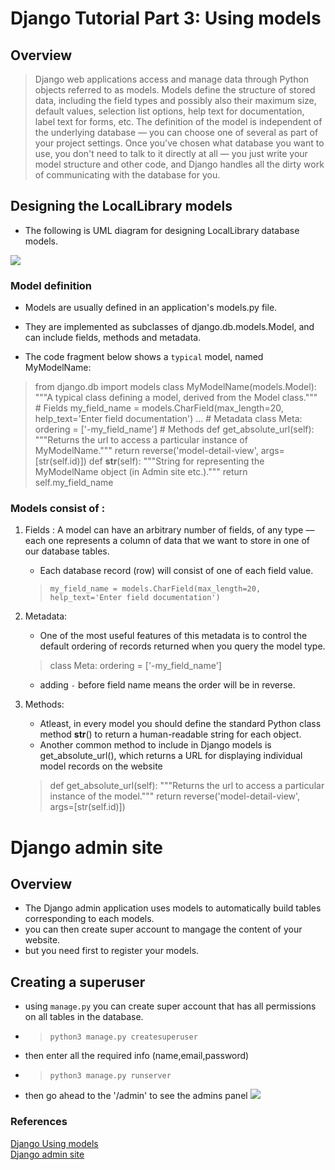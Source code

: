 # Django Tutorial Part 3: Using models

## Overview
> Django web applications access and manage data through Python objects referred to as models. Models define the structure of stored data, including the field types and possibly also their maximum size, default values, selection list options, help text for documentation, label text for forms, etc. The definition of the model is independent of the underlying database — you can choose one of several as part of your project settings.
Once you've chosen what database you want to use, you don't need to talk to it directly at all — you just write your model structure and other code, and Django handles all the dirty work of communicating with the database for you.

## Designing the LocalLibrary models

- The following is UML diagram for designing LocalLibrary database models.

![](https://mdn.mozillademos.org/files/16479/local_library_model_uml.png)



### Model definition

- Models are usually defined in an application's models.py file.
-  They are implemented as subclasses of django.db.models.Model, and can include fields, methods and metadata.

- The code fragment below shows a `typical` model, named MyModelName:

> from django.db import models
class MyModelName(models.Model):
    """A typical class defining a model, derived from the Model class."""
    # Fields
    my_field_name = models.CharField(max_length=20, help_text='Enter field documentation')
    ...
    # Metadata
    class Meta:
        ordering = ['-my_field_name']
    # Methods
    def get_absolute_url(self):
        """Returns the url to access a particular instance of MyModelName."""
        return reverse('model-detail-view', args=[str(self.id)])
    def __str__(self):
        """String for representing the MyModelName object (in Admin site etc.)."""
        return self.my_field_name



### Models consist of :
1. Fields : A model can have an arbitrary number of fields, of any type — each one represents a column of data that we want to store in one of our database tables.
   *  Each database record (row) will consist of one of each field value.

   >`my_field_name = models.CharField(max_length=20, help_text='Enter field documentation')`

2. Metadata: 
   - One of the most useful features of this metadata is to control the default ordering of records returned when you query the model type.

    >class Meta:
        ordering = ['-my_field_name']
    - adding `-` before field name means the order will be in reverse.

3. Methods:
   - Atleast, in every model you should define the standard Python class method __str__() to return a human-readable string for each object.
   -  Another common method to include in Django models is get_absolute_url(), which returns a URL for displaying individual model records on the website 

    >def get_absolute_url(self):
        """Returns the url to access a particular instance of the model."""
        return reverse('model-detail-view', args=[str(self.id)])

# Django admin site

## Overview
- The Django admin application uses models to automatically build tables corresponding to each models.
- you can then create super account to mangage the content of your website.
- but you need first to register your models.


## Creating a superuser
- using `manage.py` you can create super account that has all permissions on all tables in the database.
-  >`python3 manage.py createsuperuser`
-  then enter all the required info (name,email,password)
- >`python3 manage.py runserver`
- then go ahead to the  '/admin' to see the admins panel
  ![](https://developer.mozilla.org/en-US/docs/Learn/Server-side/Django/Admin_site/admin_home.png)

### References
[Django Using models](https://developer.mozilla.org/en-US/docs/Learn/Server-side/Django/Models)
<br>
[Django admin site](https://developer.mozilla.org/en-US/docs/Learn/Server-side/Django/Admin_site)